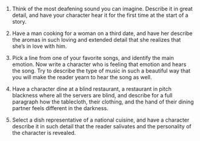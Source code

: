 1. Think of the most deafening sound you can imagine. Describe it in great detail, and have your character hear it for the first time at the start of a story.

2. Have a man cooking for a woman on a third date, and have her describe the aromas in such loving and extended detail that she realizes that she’s in love with him.

3. Pick a line from one of your favorite songs, and identify the main emotion. Now write a character who is feeling that emotion and hears the song. Try to describe the type of music in such a beautiful way that you will make the reader yearn to hear the song as well.

4. Have a character dine at a blind restaurant, a restaurant in pitch blackness where all the servers are blind, and describe for a full paragraph how the tablecloth, their clothing, and the hand of their dining partner feels different in the darkness.

5. Select a dish representative of a national cuisine, and have a character describe it in such detail that the reader salivates and the personality of the character is revealed.
